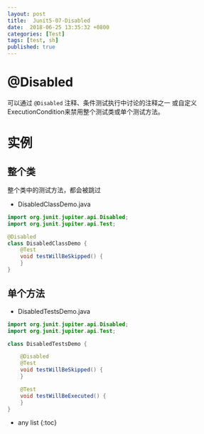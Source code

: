 ```yaml
---
layout: post
title:  Junit5-07-Disabled
date:  2018-06-25 13:35:32 +0800
categories: [Test]
tags: [test, sh]
published: true
---
```


# @Disabled

可以通过 `@Disabled` 注释、条件测试执行中讨论的注释之一
或自定义ExecutionCondition来禁用整个测试类或单个测试方法。

# 实例

## 整个类 

整个类中的测试方法，都会被跳过

- DisabledClassDemo.java

```java
import org.junit.jupiter.api.Disabled;
import org.junit.jupiter.api.Test;

@Disabled
class DisabledClassDemo {
    @Test
    void testWillBeSkipped() {
    }
}
```

## 单个方法

- DisabledTestsDemo.java

```java
import org.junit.jupiter.api.Disabled;
import org.junit.jupiter.api.Test;

class DisabledTestsDemo {

    @Disabled
    @Test
    void testWillBeSkipped() {
    }

    @Test
    void testWillBeExecuted() {
    }
}
```

* any list
{:toc}







